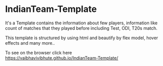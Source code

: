 # IndianTeam-Template
It's a Template contains the information about few players, information like count of matches that they played before including Test, ODI, T20s match.

This template is structured by using html and beautify by flex model, hover effects and many more..


To see on the browser click here https://vaibhavivibhute.github.io/IndianTeam-Template/
